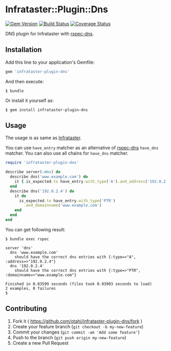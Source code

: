 # Infrataster::Plugin::Dns
[![Gem Version](https://badge.fury.io/rb/infrataster-plugin-dns.svg)](http://badge.fury.io/rb/infrataster-plugin-dns)
[![Build Status](https://travis-ci.org/otahi/infrataster-plugin-dns.svg)](https://travis-ci.org/otahi/infrataster-plugin-dns)
[![Coverage Status](https://coveralls.io/repos/otahi/infrataster-plugin-dns/badge.png)](https://coveralls.io/r/otahi/infrataster-plugin-dns)

DNS plugin for Infrataster with [rspec-dns](https://github.com/spotify/rspec-dns).

## Installation

Add this line to your application's Gemfile:

```ruby
gem 'infrataster-plugin-dns'
```

And then execute:

    $ bundle

Or install it yourself as:

    $ gem install infrataster-plugin-dns

## Usage

The usage is as same as [Infrataster](https://github.com/ryotarai/infrataster).

You can use `have_entry` matcher as an alternative of
[rspec-dns](https://github.com/spotify/rspec-dns) `have_dns` matcher.
You can also use all chains for `have_dns` matcher.

```ruby
require 'infrataster-plugin-dns'

describe server(:dns) do
  describe dns('www.example.com') do
    it { is_expected.to have_entry.with_type('A').and_address('192.0.2.4') }
  end
  describe dns('192.0.2.4') do
    it do
      is_expected.to have_entry.with_type('PTR')
        .and_domainname('www.example.com')
    end
  end
end
```

You can get following result:

```
$ bundle exec rspec

server 'dns'
  dns 'www.example.com'
    should have the correct dns entries with {:type=>"A", :address=>"192.0.2.4"}
  dns '192.0.2.4'
    should have the correct dns entries with {:type=>"PTR", :domainname=>"www.example.com"}

Finished in 0.03599 seconds (files took 0.93903 seconds to load)
2 examples, 0 failures
$
```


## Contributing

1. Fork it ( https://github.com/otahi/infrataster-plugin-dns/fork )
2. Create your feature branch (`git checkout -b my-new-feature`)
3. Commit your changes (`git commit -am 'Add some feature'`)
4. Push to the branch (`git push origin my-new-feature`)
5. Create a new Pull Request
